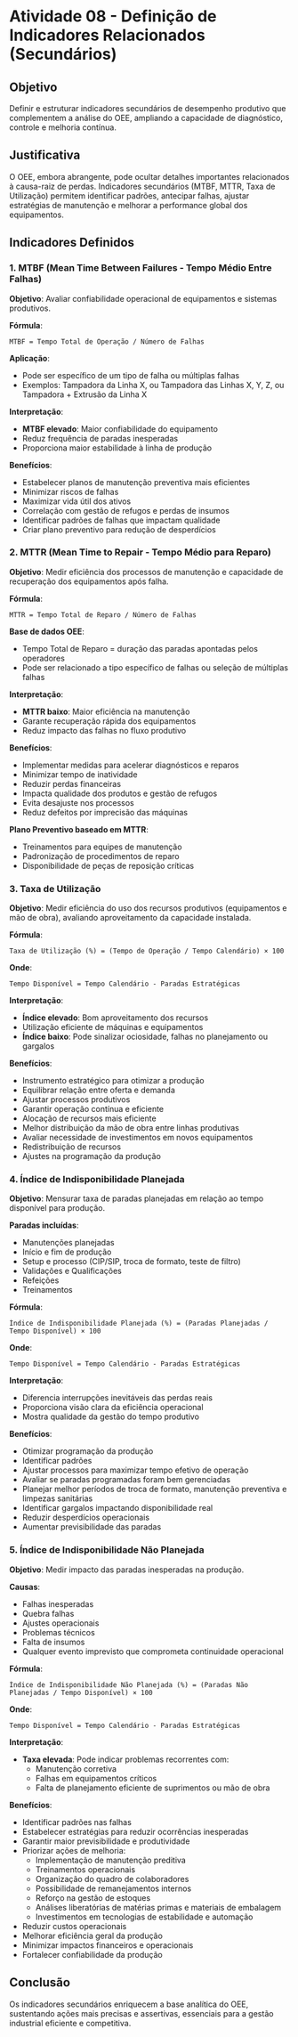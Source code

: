 # Atividade 08 - Definição de Indicadores Relacionados (Secundários)

## Objetivo
Definir e estruturar indicadores secundários de desempenho produtivo que complementem a análise do OEE, ampliando a capacidade de diagnóstico, controle e melhoria contínua.

## Justificativa
O OEE, embora abrangente, pode ocultar detalhes importantes relacionados à causa-raiz de perdas. Indicadores secundários (MTBF, MTTR, Taxa de Utilização) permitem identificar padrões, antecipar falhas, ajustar estratégias de manutenção e melhorar a performance global dos equipamentos.

## Indicadores Definidos

### 1. MTBF (Mean Time Between Failures - Tempo Médio Entre Falhas)

**Objetivo**: Avaliar confiabilidade operacional de equipamentos e sistemas produtivos.

**Fórmula**:
```
MTBF = Tempo Total de Operação / Número de Falhas
```

**Aplicação**:
- Pode ser específico de um tipo de falha ou múltiplas falhas
- Exemplos: Tampadora da Linha X, ou Tampadora das Linhas X, Y, Z, ou Tampadora + Extrusão da Linha X

**Interpretação**:
- **MTBF elevado**: Maior confiabilidade do equipamento
- Reduz frequência de paradas inesperadas
- Proporciona maior estabilidade à linha de produção

**Benefícios**:
- Estabelecer planos de manutenção preventiva mais eficientes
- Minimizar riscos de falhas
- Maximizar vida útil dos ativos
- Correlação com gestão de refugos e perdas de insumos
- Identificar padrões de falhas que impactam qualidade
- Criar plano preventivo para redução de desperdícios

### 2. MTTR (Mean Time to Repair - Tempo Médio para Reparo)

**Objetivo**: Medir eficiência dos processos de manutenção e capacidade de recuperação dos equipamentos após falha.

**Fórmula**:
```
MTTR = Tempo Total de Reparo / Número de Falhas
```

**Base de dados OEE**:
- Tempo Total de Reparo = duração das paradas apontadas pelos operadores
- Pode ser relacionado a tipo específico de falhas ou seleção de múltiplas falhas

**Interpretação**:
- **MTTR baixo**: Maior eficiência na manutenção
- Garante recuperação rápida dos equipamentos
- Reduz impacto das falhas no fluxo produtivo

**Benefícios**:
- Implementar medidas para acelerar diagnósticos e reparos
- Minimizar tempo de inatividade
- Reduzir perdas financeiras
- Impacta qualidade dos produtos e gestão de refugos
- Evita desajuste nos processos
- Reduz defeitos por imprecisão das máquinas

**Plano Preventivo baseado em MTTR**:
- Treinamentos para equipes de manutenção
- Padronização de procedimentos de reparo
- Disponibilidade de peças de reposição críticas

### 3. Taxa de Utilização

**Objetivo**: Medir eficiência do uso dos recursos produtivos (equipamentos e mão de obra), avaliando aproveitamento da capacidade instalada.

**Fórmula**:
```
Taxa de Utilização (%) = (Tempo de Operação / Tempo Calendário) × 100
```

**Onde**:
```
Tempo Disponível = Tempo Calendário - Paradas Estratégicas
```

**Interpretação**:
- **Índice elevado**: Bom aproveitamento dos recursos
- Utilização eficiente de máquinas e equipamentos
- **Índice baixo**: Pode sinalizar ociosidade, falhas no planejamento ou gargalos

**Benefícios**:
- Instrumento estratégico para otimizar a produção
- Equilibrar relação entre oferta e demanda
- Ajustar processos produtivos
- Garantir operação contínua e eficiente
- Alocação de recursos mais eficiente
- Melhor distribuição da mão de obra entre linhas produtivas
- Avaliar necessidade de investimentos em novos equipamentos
- Redistribuição de recursos
- Ajustes na programação da produção

### 4. Índice de Indisponibilidade Planejada

**Objetivo**: Mensurar taxa de paradas planejadas em relação ao tempo disponível para produção.

**Paradas incluídas**:
- Manutenções planejadas
- Início e fim de produção
- Setup e processo (CIP/SIP, troca de formato, teste de filtro)
- Validações e Qualificações
- Refeições
- Treinamentos

**Fórmula**:
```
Índice de Indisponibilidade Planejada (%) = (Paradas Planejadas / Tempo Disponível) × 100
```

**Onde**:
```
Tempo Disponível = Tempo Calendário - Paradas Estratégicas
```

**Interpretação**:
- Diferencia interrupções inevitáveis das perdas reais
- Proporciona visão clara da eficiência operacional
- Mostra qualidade da gestão do tempo produtivo

**Benefícios**:
- Otimizar programação da produção
- Identificar padrões
- Ajustar processos para maximizar tempo efetivo de operação
- Avaliar se paradas programadas foram bem gerenciadas
- Planejar melhor períodos de troca de formato, manutenção preventiva e limpezas sanitárias
- Identificar gargalos impactando disponibilidade real
- Reduzir desperdícios operacionais
- Aumentar previsibilidade das paradas

### 5. Índice de Indisponibilidade Não Planejada

**Objetivo**: Medir impacto das paradas inesperadas na produção.

**Causas**:
- Falhas inesperadas
- Quebra falhas
- Ajustes operacionais
- Problemas técnicos
- Falta de insumos
- Qualquer evento imprevisto que comprometa continuidade operacional

**Fórmula**:
```
Índice de Indisponibilidade Não Planejada (%) = (Paradas Não Planejadas / Tempo Disponível) × 100
```

**Onde**:
```
Tempo Disponível = Tempo Calendário - Paradas Estratégicas
```

**Interpretação**:
- **Taxa elevada**: Pode indicar problemas recorrentes com:
  - Manutenção corretiva
  - Falhas em equipamentos críticos
  - Falta de planejamento eficiente de suprimentos ou mão de obra

**Benefícios**:
- Identificar padrões nas falhas
- Estabelecer estratégias para reduzir ocorrências inesperadas
- Garantir maior previsibilidade e produtividade
- Priorizar ações de melhoria:
  - Implementação de manutenção preditiva
  - Treinamentos operacionais
  - Organização do quadro de colaboradores
  - Possibilidade de remanejamentos internos
  - Reforço na gestão de estoques
  - Análises liberatórias de matérias primas e materiais de embalagem
  - Investimentos em tecnologias de estabilidade e automação
- Reduzir custos operacionais
- Melhorar eficiência geral da produção
- Minimizar impactos financeiros e operacionais
- Fortalecer confiabilidade da produção

## Conclusão
Os indicadores secundários enriquecem a base analítica do OEE, sustentando ações mais precisas e assertivas, essenciais para a gestão industrial eficiente e competitiva.
